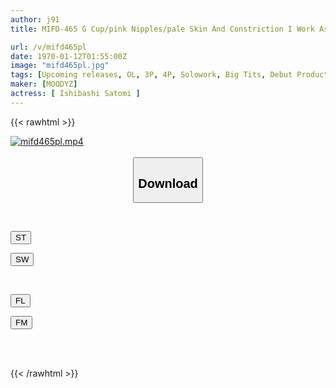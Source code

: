 ```yaml
---
author: j91
title: MIFD-465 G Cup/pink Nipples/pale Skin And Constriction I Work As An Office Lady On Weekdays. Bold AV DEBUT She Works At A Major Company And Wants Some Stimulation In Her Casual Daily Life... She Unleashes Her Beautiful Huge Breasts That Have Been Talked About In The Company - Satomi Ishibashi

url: /v/mifd465pl
date: 1970-01-12T01:55:00Z
image: "mifd465pl.jpg"
tags: [Upcoming releases, OL, 3P, 4P, Solowork, Big Tits, Debut Production, Facials	]
maker: [MOODYZ]
actress: [ Ishibashi Satomi ]
---
```



{{< rawhtml >}}

<div class="video" data-videoid="pending_link.html">
    <a href="javascript:;">
        <img src="/v/mifd465pl/mifd465pl.jpg" width="WIDTH" height="HEIGHT" alt="mifd465pl.mp4" loading="lazy">
    </a>
</div>

<script type="text/javascript" src="https://j91.asia/asset/on-demand-pend.js"></script>

<br>
  <link rel="stylesheet" href="https://j91.asia/asset/bs5.css">
  
  <center>
  <button class="btn btn-primary" type="button" data-bs-toggle="collapse" data-bs-target=".multi-collapse" aria-expanded="false" aria-controls="multiCollapseExample1 multiCollapseExample2"><h2>Download</h2></button></center>
</p>
<div class="row">
  <div class="col">
    <div class="collapse multi-collapse" id="multiCollapseExample1">
      <div class="card card-body">
	      	      <br>
<div class="buttons">  
<p><a href="https://j91.asia/pending_link.html" target="_blank"><button class="btn-hover color-3"><i class="fa fa-download"></i> ST</button></a></p>
<p><a href="https://j91.asia/pending_link.html" target="_blank"><button class="btn-hover color-2"><i class="fa fa-download"></i> SW</button></a></p></div>
    </div>
  </div>
</div>
  <div class="col">
    <div class="collapse multi-collapse" id="multiCollapseExample2">
      <div class="card card-body">
	      <br>
<div class="buttons">
<p><a href="https://j91.asia/pending_link.html" target="_blank"><button class="btn-hover color-9"><i class="fa fa-download"></i> FL</button></a></p>
<p><a href="https://j91.asia/pending_link.html" target="_blank"><button class="btn-hover color-8"><i class="fa fa-download"></i> FM</button></a></p></div>
<br><br>
      </div>
    </div>
  </div>
</div>

{{< /rawhtml >}}